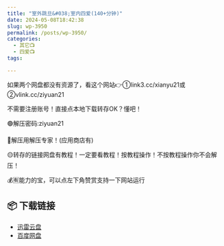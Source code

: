 ```yaml
---
title: "室外跳旦&#038;室内四爱(140+分钟)"
date: 2024-05-08T18:42:38
slug: wp-3950
permalink: /posts/wp-3950/
categories:
  - 其它📺
  - 四爱📺
tags:

---
```


如果两个网盘都没有资源了，看这个网站👉①link3.cc/xianyu21或②vlink.cc/ziyuan21

不需要注册账号！直接点本地下载转存OK？懂吧！

🟢解压密码:ziyuan21

🔵解压用解压专家！(应用商店有)

🟡转存的链接网盘有教程！一定要看教程！按教程操作！不按教程操作你不会解压！

💰🈶能力的宝，可以点左下角赞赏支持一下网站运行

## 📦 下载链接
- [迅雷云盘](https://blziyuan21.com/pay-download/3950?key=cfd49d8ba0&down_id=0)
- [百度网盘](https://blziyuan21.com/pay-download/3950?key=cfd49d8ba0&down_id=1)

